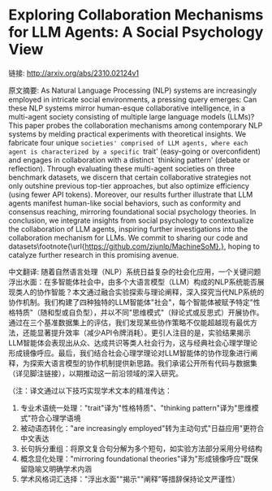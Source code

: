 # Exploring Collaboration Mechanisms for LLM Agents: A Social Psychology View

链接: http://arxiv.org/abs/2310.02124v1

原文摘要:
As Natural Language Processing (NLP) systems are increasingly employed in
intricate social environments, a pressing query emerges: Can these NLP systems
mirror human-esque collaborative intelligence, in a multi-agent society
consisting of multiple large language models (LLMs)? This paper probes the
collaboration mechanisms among contemporary NLP systems by melding practical
experiments with theoretical insights. We fabricate four unique `societies'
comprised of LLM agents, where each agent is characterized by a specific
`trait' (easy-going or overconfident) and engages in collaboration with a
distinct `thinking pattern' (debate or reflection). Through evaluating these
multi-agent societies on three benchmark datasets, we discern that certain
collaborative strategies not only outshine previous top-tier approaches, but
also optimize efficiency (using fewer API tokens). Moreover, our results
further illustrate that LLM agents manifest human-like social behaviors, such
as conformity and consensus reaching, mirroring foundational social psychology
theories. In conclusion, we integrate insights from social psychology to
contextualize the collaboration of LLM agents, inspiring further investigations
into the collaboration mechanism for LLMs. We commit to sharing our code and
datasets\footnote{\url{https://github.com/zjunlp/MachineSoM}.}, hoping to
catalyze further research in this promising avenue.

中文翻译:
随着自然语言处理（NLP）系统日益复杂的社会化应用，一个关键问题浮出水面：在多智能体社会中，由多个大语言模型（LLM）构成的NLP系统能否展现类人的协作智能？本文通过融合实验探索与理论阐释，深入探究当代NLP系统的协作机制。我们构建了四种独特的LLM智能体"社会"，每个智能体被赋予特定"性格特质"（随和型或自负型），并以不同"思维模式"（辩论式或反思式）开展协作。通过在三个基准数据集上的评估，我们发现某些协作策略不仅能超越现有最优方法，还能显著提升效率（减少API令牌消耗）。更引人注目的是，实验结果揭示LLM智能体会表现出从众、达成共识等类人社会行为，这与经典社会心理学理论形成镜像呼应。最后，我们结合社会心理学理论对LLM智能体的协作现象进行阐释，为探索大语言模型的协作机制提供新思路。我们承诺公开所有代码与数据集（详见脚注链接），以期推动这一前沿领域的深入研究。

（注：译文通过以下技巧实现学术文本的精准传达：
1. 专业术语统一处理："trait"译为"性格特质"、"thinking pattern"译为"思维模式"符合心理学语境
2. 被动语态转化："are increasingly employed"转为主动句式"日益应用"更符合中文表达
3. 长句拆分重组：将原文复合句分解为多个短句，如实验方法部分采用分号结构
4. 概念显化处理："mirroring foundational theories"译为"形成镜像呼应"既保留隐喻又明确学术内涵
5. 学术风格词汇选择："浮出水面""揭示""阐释"等措辞保持论文严谨性）

